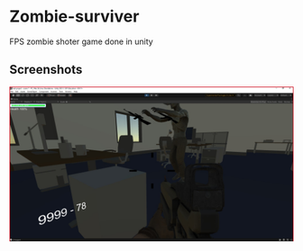 # Zombie-surviver
FPS zombie shoter game done in unity
## Screenshots
![Screenshot](https://github.com/FacelessCheetah/Zombie-surviver/blob/main/images/zombie2.png)